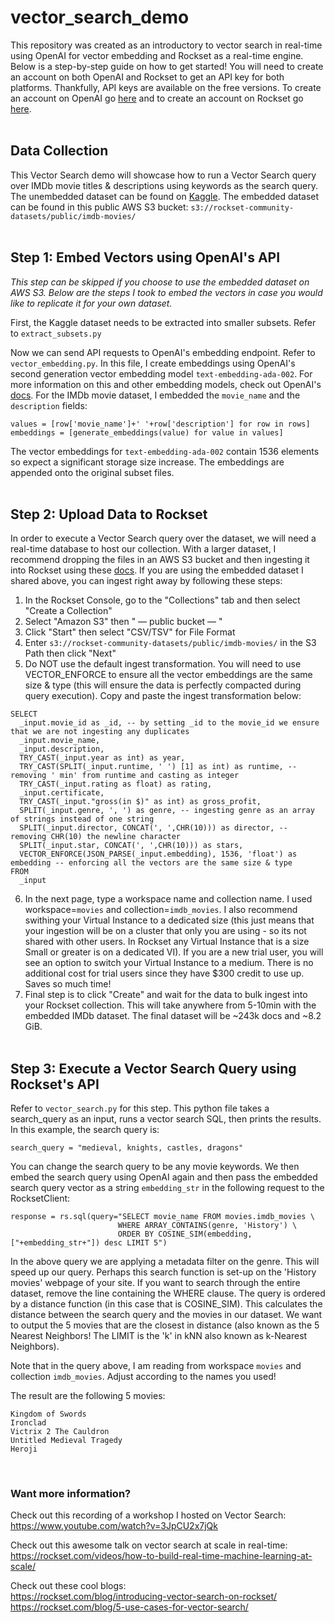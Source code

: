 # vector_search_demo

This repository was created as an introductory to vector search in real-time using OpenAI for vector embedding and Rockset as a real-time engine. Below is a step-by-step guide on how to get started! You will need to create an account on both OpenAI and Rockset to get an API key for both platforms. Thankfully, API keys are available on the free versions. To create an account on OpenAI go [here](https://platform.openai.com/signup?) and to create an account on Rockset go [here](https://rockset.com/create/).<br /><br />


## Data Collection
This Vector Search demo will showcase how to run a Vector Search query over IMDb movie titles & descriptions using keywords as the search query. The unembedded dataset can be found on [Kaggle](https://www.kaggle.com/datasets/rajugc/imdb-movies-dataset-based-on-genre?select=action.csv). The embedded dataset can be found in this public AWS S3 bucket: `s3://rockset-community-datasets/public/imdb-movies/` <br /><br />

## Step 1: Embed Vectors using OpenAI's API
*This step can be skipped if you choose to use the embedded dataset on AWS S3. Below are the steps I took to embed the vectors in case you would like to replicate it for your own dataset.*

First, the Kaggle dataset needs to be extracted into smaller subsets. Refer to `extract_subsets.py`

Now we can send API requests to OpenAI's embedding endpoint. Refer to `vector_embedding.py`. In this file, I create embeddings using OpenAI's second generation vector embedding model `text-embedding-ada-002`. For more information on this and other embedding models, check out OpenAI's [docs](https://platform.openai.com/docs/guides/embeddings). For the IMDb movie dataset, I embedded the `movie_name` and the `description` fields:

```
values = [row['movie_name']+' '+row['description'] for row in rows]
embeddings = [generate_embeddings(value) for value in values]
```

The vector embeddings for `text-embedding-ada-002` contain 1536 elements so expect a significant storage size increase. The embeddings are appended onto the original subset files.<br /><br />

## Step 2: Upload Data to Rockset
In order to execute a Vector Search query over the dataset, we will need a real-time database to host our collection. With a larger dataset, I recommend dropping the files in an AWS S3 bucket and then ingesting it into Rockset using these [docs](https://rockset.com/docs/amazon-s3/). If you are using the embedded dataset I shared above, you can ingest right away by following these steps:
  1. In the Rockset Console, go to the "Collections" tab and then select "Create a Collection"
  2. Select "Amazon S3" then " — public bucket — "
  3. Click "Start" then select "CSV/TSV" for File Format
  4. Enter `s3://rockset-community-datasets/public/imdb-movies/` in the S3 Path then click "Next"
  5. Do NOT use the default ingest transformation. You will need to use VECTOR_ENFORCE to ensure all the vector embeddings are the same size & type (this will ensure the data is perfectly compacted during query execution). Copy and paste the ingest transformation below:

  ```
  SELECT
    _input.movie_id as _id, -- by setting _id to the movie_id we ensure that we are not ingesting any duplicates
    _input.movie_name,
    _input.description,
    TRY_CAST(_input.year as int) as year,
    TRY_CAST(SPLIT(_input.runtime, ' ') [1] as int) as runtime, -- removing ' min' from runtime and casting as integer
    TRY_CAST(_input.rating as float) as rating,
    _input.certificate,
    TRY_CAST(_input."gross(in $)" as int) as gross_profit,
    SPLIT(_input.genre, ', ') as genre, -- ingesting genre as an array of strings instead of one string
    SPLIT(_input.director, CONCAT(', ',CHR(10))) as director, -- removing CHR(10) the newline character
    SPLIT(_input.star, CONCAT(', ',CHR(10))) as stars,
    VECTOR_ENFORCE(JSON_PARSE(_input.embedding), 1536, 'float') as embedding -- enforcing all the vectors are the same size & type
  FROM
    _input
  ```

  6. In the next page, type a workspace name and collection name. I used workspace=`movies` and collection=`imdb_movies`. I also recommend swithing your Virtual Instance to a dedicated size (this just means that your ingestion will be on a cluster that only you are using - so its not shared with other users. In Rockset any Virtual Instance that is a size Small or greater is on a dedicated VI). If you are a new trial user, you will see an option to switch your Virtual Instance to a medium. There is no additional cost for trial users since they have $300 credit to use up. Saves so much time!
  8. Final step is to click "Create" and wait for the data to bulk ingest into your Rockset collection. This will take anywhere from 5-10min with the embedded IMDb dataset. The final dataset will be ~243k docs and ~8.2 GiB.<br /><br />

## Step 3: Execute a Vector Search Query using Rockset's API

Refer to `vector_search.py` for this step. This python file takes a search_query as an input, runs a vector search SQL, then prints the results. In this example, the search query is:
```
search_query = "medieval, knights, castles, dragons"
```
You can change the search query to be any movie keywords. We then embed the search query using OpenAI again and then pass the embedded search query vector as a string `embedding_str` in the following request to the RocksetClient:

```
response = rs.sql(query="SELECT movie_name FROM movies.imdb_movies \
                        WHERE ARRAY_CONTAINS(genre, 'History') \
                        ORDER BY COSINE_SIM(embedding,["+embedding_str+"]) desc LIMIT 5")
```
In the above query we are applying a metadata filter on the genre. This will speed up our query. Perhaps this search function is set-up on the 'History movies' webpage of your site. If you want to search through the entire dataset, remove the line containing the WHERE clause. The query is ordered by a distance function (in this case that is COSINE_SIM). This calculates the distance between the search query and the movies in our dataset. We want to output the 5 movies that are the closest in distance (also known as the 5 Nearest Neighbors! The LIMIT is the 'k' in kNN also known as k-Nearest Neighbors).

Note that in the query above, I am reading from workspace `movies` and collection `imdb_movies`. Adjust according to the names you used!

The result are the following 5 movies:
```
Kingdom of Swords
Ironclad
Victrix 2 The Cauldron
Untitled Medieval Tragedy
Heroji
```
<br />

### Want more information?
Check out this recording of a workshop I hosted on Vector Search: <br />
https://www.youtube.com/watch?v=3JpCU2x7jQk

Check out this awesome talk on vector search at scale in real-time: <br />
https://rockset.com/videos/how-to-build-real-time-machine-learning-at-scale/

Check out these cool blogs: <br />
https://rockset.com/blog/introducing-vector-search-on-rockset/ <br />
https://rockset.com/blog/5-use-cases-for-vector-search/
